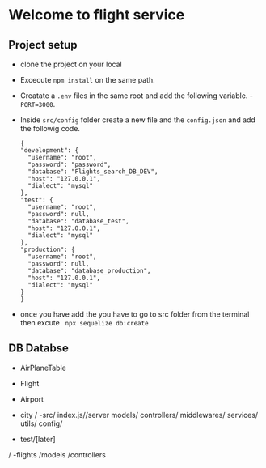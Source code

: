 # Welcome to flight service

## Project setup

- clone the project on your local

- Excecute `npm install` on the same path.
- Creatate a `.env` files in the same root and add the following variable. - `PORT=3000`.
- Inside `src/config` folder create a new file and the `config.json` and add the followig code.

  ```
  {
  "development": {
    "username": "root",
    "password": "password",
    "database": "Flights_search_DB_DEV",
    "host": "127.0.0.1",
    "dialect": "mysql"
  },
  "test": {
    "username": "root",
    "password": null,
    "database": "database_test",
    "host": "127.0.0.1",
    "dialect": "mysql"
  },
  "production": {
    "username": "root",
    "password": null,
    "database": "database_production",
    "host": "127.0.0.1",
    "dialect": "mysql"
  }
  }

  ```

- once you have add the you have to go to src folder from the terminal then excute ` npx sequelize db:create`



## DB Databse
  - AirPlaneTable
  - Flight
  - Airport
  - city
  /
  -src/
  index.js//server
  models/
  controllers/
  middlewares/
  services/
  utils/
  config/

  - test/[later]

/
-flights
/models
/controllers
